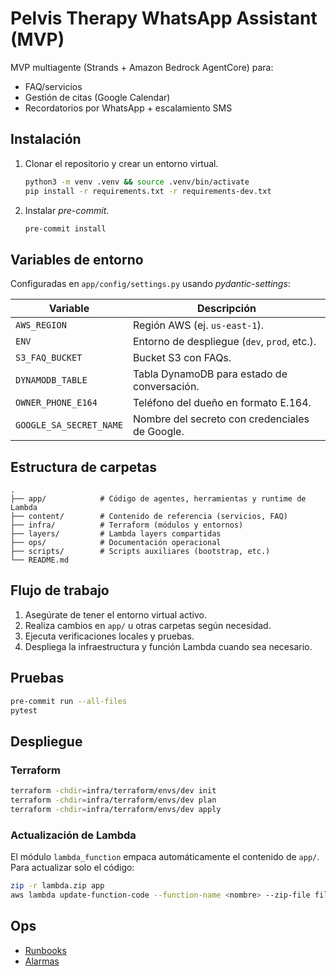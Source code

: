 # Pelvis Therapy WhatsApp Assistant (MVP)

MVP multiagente (Strands + Amazon Bedrock AgentCore) para:
- FAQ/servicios
- Gestión de citas (Google Calendar)
- Recordatorios por WhatsApp + escalamiento SMS

## Instalación
1. Clonar el repositorio y crear un entorno virtual.
   ```bash
   python3 -m venv .venv && source .venv/bin/activate
   pip install -r requirements.txt -r requirements-dev.txt
   ```
2. Instalar *pre-commit*.
   ```bash
   pre-commit install
   ```

## Variables de entorno
Configuradas en `app/config/settings.py` usando *pydantic-settings*:

| Variable | Descripción |
| --- | --- |
| `AWS_REGION` | Región AWS (ej. `us-east-1`). |
| `ENV` | Entorno de despliegue (`dev`, `prod`, etc.). |
| `S3_FAQ_BUCKET` | Bucket S3 con FAQs. |
| `DYNAMODB_TABLE` | Tabla DynamoDB para estado de conversación. |
| `OWNER_PHONE_E164` | Teléfono del dueño en formato E.164. |
| `GOOGLE_SA_SECRET_NAME` | Nombre del secreto con credenciales de Google. |

## Estructura de carpetas
```
.
├── app/            # Código de agentes, herramientas y runtime de Lambda
├── content/        # Contenido de referencia (servicios, FAQ)
├── infra/          # Terraform (módulos y entornos)
├── layers/         # Lambda layers compartidas
├── ops/            # Documentación operacional
├── scripts/        # Scripts auxiliares (bootstrap, etc.)
└── README.md
```

## Flujo de trabajo
1. Asegúrate de tener el entorno virtual activo.
2. Realiza cambios en `app/` u otras carpetas según necesidad.
3. Ejecuta verificaciones locales y pruebas.
4. Despliega la infraestructura y función Lambda cuando sea necesario.

## Pruebas
```bash
pre-commit run --all-files
pytest
```

## Despliegue
### Terraform
```bash
terraform -chdir=infra/terraform/envs/dev init
terraform -chdir=infra/terraform/envs/dev plan
terraform -chdir=infra/terraform/envs/dev apply
```
### Actualización de Lambda
El módulo `lambda_function` empaca automáticamente el contenido de `app/`. Para actualizar solo el código:
```bash
zip -r lambda.zip app
aws lambda update-function-code --function-name <nombre> --zip-file fileb://lambda.zip
```

## Ops
- [Runbooks](ops/runbooks.md)
- [Alarmas](ops/alarms.md)
